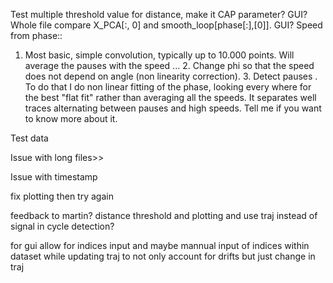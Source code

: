 Test multiple threshold value for distance, make it CAP parameter?  GUI?
Whole file compare X_PCA[:, 0] and smooth_loop[phase[:],[0]].  GUI?
Speed from phase::

1. Most basic, simple convolution, typically up to 10.000 points. Will average the pauses with the speed ... 2. Change phi so that the speed does not depend on angle (non linearity correction). 3. Detect pauses . To do that I do non linear fitting of the phase, looking every where for the best "flat fit" rather than averaging all the speeds. It separates well traces alternating between pauses and high speeds. Tell me if you want to know more about it.

Test data

Issue with long files>>

Issue with timestamp

fix plotting then try again

feedback to martin? distance threshold and plotting and use traj instead of signal in cycle detection?

for gui allow for indices input
and maybe mannual input of indices within dataset while updating traj to not only account for drifts but just change in traj